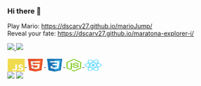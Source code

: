 ### Hi there 👋

Play Mario: https://dscarv27.github.io/marioJump/ <br>
Reveal your fate: https://dscarv27.github.io/maratona-explorer-i/ 

<div>
<a href="https://github.com/dscarv27">
<img height="160em" src="https://github-readme-stats.vercel.app/api/top-langs/?username=dscarv27&layout=compact&langs_count=7&theme=dracula"/>
<img height="160em" src="https://github-readme-stats.vercel.app/api?username=dscarv27&show_icons=true&theme=dracula&include_all_commits=true&count_private=true"/>
</div>

<div style="display: inline_block">
  <br>
  <img align="center" alt="dscarv27-Js" height="30" width="40" title="Javascript" src="https://raw.githubusercontent.com/devicons/devicon/master/icons/javascript/javascript-plain.svg">
  <img align="center" alt="dscarv27-HTML" height="30" width="40" title="HTML" src="https://raw.githubusercontent.com/devicons/devicon/master/icons/html5/html5-original.svg">
  <img align="center" alt="dscarv27-CSS" height="30" width="40" title="CSS" src="https://raw.githubusercontent.com/devicons/devicon/master/icons/css3/css3-original.svg">
   <img align="center" alt="dscarv27-NodeJS" height="30" width="40" title="Node JS" src="https://raw.githubusercontent.com/devicons/devicon/master/icons/nodejs/nodejs-original.svg">
  <img align="center" alt="dscarv27-React" height="30" width="40" title="React" src="https://raw.githubusercontent.com/devicons/devicon/master/icons/react/react-original.svg">

</div>

<div>
<a href = "mailto:contato@dscarv27"><img src="https://img.shields.io/badge/Gmail-D14836?style=for-the-badge&logo=gmail&logoColor=white" target="_blank"></a>
<a href="https://www.linkedin.com/in/dscarv27" target="_blank"><img src="https://img.shields.io/badge/-LinkedIn-%230077B5?style=for-the-badge&logo=linkedin&logoColor=white" target="_blank"></a>   
</div>

<!-- 
- 🔭 I’m currently working on ...
- 🌱 I’m currently learning fullstack skills
- 👯 I’m looking to collaborate on ...
- 🤔 I’m looking for help with how to program metaverso in projects
- 💬 Ask me about ...
- 📫 How to reach me: look for dscarv27 on twitter and linkedin
- 😄 Pronouns: he/him
- ⚡ Fun fact: i studied history before i started programming -->

